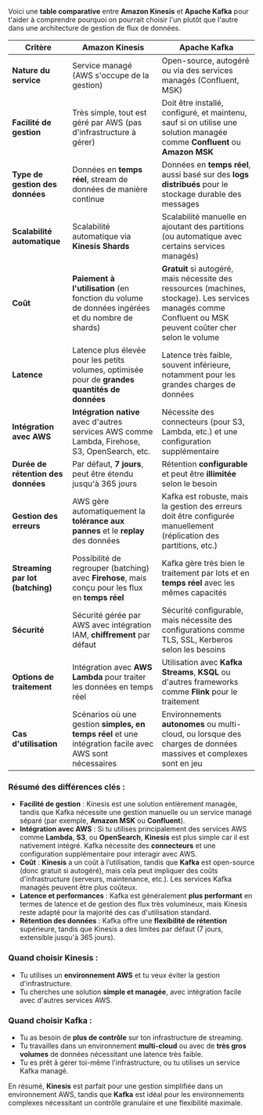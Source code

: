 Voici une **table comparative** entre **Amazon Kinesis** et **Apache Kafka** pour t'aider à comprendre pourquoi on pourrait choisir l'un plutôt que l'autre dans une architecture de gestion de flux de données.

| **Critère**                      | **Amazon Kinesis**                          | **Apache Kafka**                              |
|-----------------------------------|---------------------------------------------|-----------------------------------------------|
| **Nature du service**             | Service managé (AWS s'occupe de la gestion) | Open-source, autogéré ou via des services managés (Confluent, MSK) |
| **Facilité de gestion**           | Très simple, tout est géré par AWS (pas d'infrastructure à gérer) | Doit être installé, configuré, et maintenu, sauf si on utilise une solution managée comme **Confluent** ou **Amazon MSK** |
| **Type de gestion des données**   | Données en **temps réel**, stream de données de manière continue | Données en **temps réel**, aussi basé sur des **logs distribués** pour le stockage durable des messages |
| **Scalabilité automatique**       | Scalabilité automatique via **Kinesis Shards** | Scalabilité manuelle en ajoutant des partitions (ou automatique avec certains services managés) |
| **Coût**                          | **Paiement à l'utilisation** (en fonction du volume de données ingérées et du nombre de shards) | **Gratuit** si autogéré, mais nécessite des ressources (machines, stockage). Les services managés comme Confluent ou MSK peuvent coûter cher selon le volume |
| **Latence**                       | Latence plus élevée pour les petits volumes, optimisée pour de **grandes quantités de données** | Latence très faible, souvent inférieure, notamment pour les grandes charges de données |
| **Intégration avec AWS**          | **Intégration native** avec d'autres services AWS comme Lambda, Firehose, S3, OpenSearch, etc. | Nécessite des connecteurs (pour S3, Lambda, etc.) et une configuration supplémentaire |
| **Durée de rétention des données**| Par défaut, **7 jours**, peut être étendu jusqu'à 365 jours | Rétention **configurable** et peut être **illimitée** selon le besoin |
| **Gestion des erreurs**           | AWS gère automatiquement la **tolérance aux pannes** et le **replay** des données | Kafka est robuste, mais la gestion des erreurs doit être configurée manuellement (réplication des partitions, etc.) |
| **Streaming par lot (batching)**  | Possibilité de regrouper (batching) avec **Firehose**, mais conçu pour les flux en **temps réel** | Kafka gère très bien le traitement par lots et en **temps réel** avec les mêmes capacités |
| **Sécurité**                      | Sécurité gérée par AWS avec intégration IAM, **chiffrement** par défaut | Sécurité configurable, mais nécessite des configurations comme TLS, SSL, Kerberos selon les besoins |
| **Options de traitement**         | Intégration avec **AWS Lambda** pour traiter les données en temps réel | Utilisation avec **Kafka Streams**, **KSQL** ou d'autres frameworks comme **Flink** pour le traitement |
| **Cas d'utilisation**             | Scénarios où une gestion **simples, en temps réel** et une intégration facile avec AWS sont nécessaires | Environnements **autonomes** ou multi-cloud, ou lorsque des charges de données massives et complexes sont en jeu |

### Résumé des différences clés :
- **Facilité de gestion** : Kinesis est une solution entièrement managée, tandis que Kafka nécessite une gestion manuelle ou un service managé séparé (par exemple, **Amazon MSK** ou **Confluent**).
- **Intégration avec AWS** : Si tu utilises principalement des services AWS comme **Lambda**, **S3**, ou **OpenSearch**, **Kinesis** est plus simple car il est nativement intégré. Kafka nécessite des **connecteurs** et une configuration supplémentaire pour interagir avec AWS.
- **Coût** : **Kinesis** a un coût à l’utilisation, tandis que **Kafka** est open-source (donc gratuit si autogéré), mais cela peut impliquer des coûts d'infrastructure (serveurs, maintenance, etc.). Les services Kafka managés peuvent être plus coûteux.
- **Latence et performances** : Kafka est généralement **plus performant** en termes de latence et de gestion des flux très volumineux, mais Kinesis reste adapté pour la majorité des cas d'utilisation standard.
- **Rétention des données** : Kafka offre une **flexibilité de rétention** supérieure, tandis que Kinesis a des limites par défaut (7 jours, extensible jusqu'à 365 jours).

### Quand choisir Kinesis :
- Tu utilises un **environnement AWS** et tu veux éviter la gestion d'infrastructure.
- Tu cherches une solution **simple et managée**, avec intégration facile avec d'autres services AWS.

### Quand choisir Kafka :
- Tu as besoin de **plus de contrôle** sur ton infrastructure de streaming.
- Tu travailles dans un environnement **multi-cloud** ou avec de **très gros volumes** de données nécessitant une latence très faible.
- Tu es prêt à gérer toi-même l'infrastructure, ou tu utilises un service Kafka managé.

En résumé, **Kinesis** est parfait pour une gestion simplifiée dans un environnement AWS, tandis que **Kafka** est idéal pour les environnements complexes nécessitant un contrôle granulaire et une flexibilité maximale.
